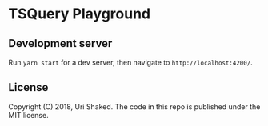 # TSQuery Playground

## Development server

Run `yarn start` for a dev server, then navigate to `http://localhost:4200/`.

## License

Copyright (C) 2018, Uri Shaked. The code in this repo is published under the MIT license.
